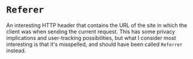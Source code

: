 # `Referer`
An interesting HTTP header that contains the URL of the site in which the client was when sending the current request. This has some privacy implications and user-tracking possibilities, but what I consider most interesting is that it's misspelled, and should have been called `Referrer` instead.
